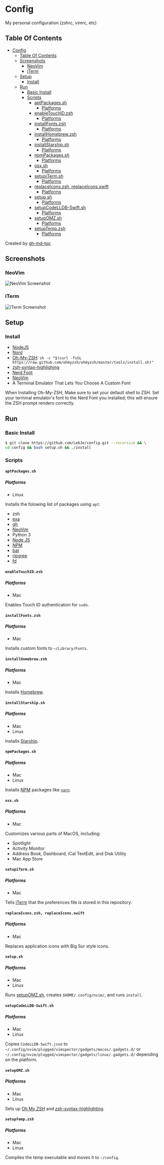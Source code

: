 # Config

My personal configuration (zshrc, vimrc, etc)

## Table Of Contents

<!--ts-->

-   [Config](#config)
    -   [Table Of Contents](#table-of-contents)
    -   [Screenshots](#screenshots)
        -   [NeoVim](#neovim)
        -   [iTerm](#iterm)
    -   [Setup](#setup)
        -   [Install](#install)
    -   [Run](#run)
        -   [Basic Install](#basic-install)
        -   [Scripts](#scripts)
            -   [aptPackages.sh](#aptpackagessh)
                -   [Platforms](#platforms)
            -   [enableTouchID.zsh](#enabletouchidzsh)
                -   [Platforms](#platforms-1)
            -   [installFonts.zsh](#installfontszsh)
                -   [Platforms](#platforms-2)
            -   [installHomebrew.zsh](#installhomebrewzsh)
                -   [Platforms](#platforms-3)
            -   [installStarship.sh](#installstarshipsh)
                -   [Platforms](#platforms-4)
            -   [npmPackages.sh](#npmpackagessh)
                -   [Platforms](#platforms-5)
            -   [osx.sh](#osxsh)
                -   [Platforms](#platforms-6)
            -   [setupiTerm.sh](#setupitermsh)
                -   [Platforms](#platforms-7)
            -   [replaceIcons.zsh, replaceIcons.swift](#replaceiconszsh-replaceiconsswift)
                -   [Platforms](#platforms-8)
            -   [setup.sh](#setupsh)
                -   [Platforms](#platforms-9)
            -   [setupCodeLLDB-Swift.sh](#setupcodelldb-swiftsh)
                -   [Platforms](#platforms-10)
            -   [setupOMZ.sh](#setupomzsh)
                -   [Platforms](#platforms-11)
            -   [setupTemp.zsh](#setuptempzsh)
                -   [Platforms](#platforms-12)

<!-- Added by: lebje, at: Mon Jul 12 12:18:59 EDT 2021 -->

<!--te-->

Created by [gh-md-toc](https://github.com/ekalinin/github-markdown-toc)

## Screenshots

### NeoVim

![NeoVim Screenshot](NeoVimScreenshot.png)

### iTerm

![iTerm Screenshot](iTermScreenshot.png)

## Setup

### Install

-   [NodeJS](https://nodejs.org/en/download/current/)
-   [Nord](https://www.nordtheme.com/ports#search)
-   [Oh-My-ZSH](https://ohmyz.sh): `sh -c "$(curl -fsSL https://raw.github.com/ohmyzsh/ohmyzsh/master/tools/install.sh)"`
-   [zsh-syntax-highlighing](https://github.com/zsh-users/zsh-syntax-highlighting)
-   [Nerd Font](https://www.nerdfonts.com/font-downloads)
-   [NeoVim](https://github.com/neovim/neovim/wiki/Installing-Neovim)
-   A Terminal Emulator That Lets You Choose A Custom Font

When Installing Oh-My-ZSH, Make sure to set your default shell to ZSH.
Set your terminal emulator's font to the Nerd Font you installed; this will ensure the ZSH prompt renders correctly.

## Run

### Basic Install

```sh
$ git clone https://github.com/LebJe/config.git --recursive && \
cd config && bash setup.sh && ./install
```

### Scripts

#### `aptPackages.sh`

##### Platforms

-   Linux

Installs the folowing list of packages using `apt`:

-   zsh
-   [exa](https://the.exa.website)
-   [gh](https://cli.github.com)
-   [NeoVim](https://neovim.io)
-   Python 3
-   [Node JS](https://nodejs.org/en/)
-   [NPM](https://www.npmjs.com)
-   [bat](https://github.com/sharkdp/bat)
-   [ripgrep](https://github.com/BurntSushi/ripgrep)
-   [fd](https://github.com/sharkdp/fd)

#### `enableTouchID.zsh`

##### Platforms

-   Mac

Enables Touch ID authentication for `sudo`.

#### `installFonts.zsh`

##### Platforms

-   Mac

Installs custom fonts to `~/Library/Fonts`.

#### `installHomebrew.zsh`

##### Platforms

-   Mac

Installs [Homebrew](https://brew.sh).

#### `installStarship.sh`

##### Platforms

-   Mac
-   Linux

Installs [Starship](https://starship.rs).

#### `npmPackages.sh`

##### Platforms

-   Mac
-   Linux

Installs [NPM](https://www.npmjs.com) packages like [`yarn`](https://yarnpkg.com).

#### `osx.sh`

##### Platforms

-   Mac

Customizes various parts of MacOS, including:

-   Spotlight
-   Activity Monitor
-   Address Book, Dashboard, iCal TextEdit, and Disk Utility
-   Mac App Store

#### `setupiTerm.sh`

##### Platforms

-   Mac

Tells [iTerm](https://iterm2.com) that the preferences file is stored in this repository.

#### `replaceIcons.zsh, replaceIcons.swift`

##### Platforms

-   Mac

Replaces application icons with Big Sur style icons.

#### `setup.sh`

##### Platforms

-   Mac
-   Linux

Runs [setupOMZ.sh](#setupomzsh), creates `$HOME/.config/nvim/`, and runs `install`.

#### `setupCodeLLDB-Swift.sh`

##### Platforms

-   Mac
-   Linux

Copies `CodeLLDB-Swift.json` to `~/.config/nvim/plugged/vimspector/gadgets/macos/.gadgets.d/` or `~/.config/nvim/plugged/vimspector/gadgets/linux/.gadgets.d/` depending on the platform.

#### `setupOMZ.sh`

##### Platforms

-   Mac
-   Linux

Sets up [Oh My ZSH](https://ohmyz.sh) and [zsh-syntax-highlighting](https://github.com/zsh-users/zsh-syntax-highlighting).

#### `setupTemp.zsh`

##### Platforms

-   Mac
-   Linux

Compiles the temp executable and moves it to `~/config`.
